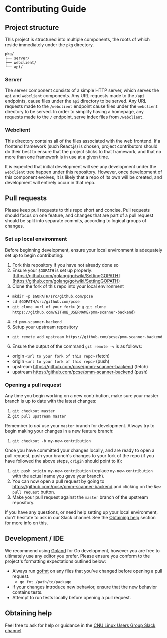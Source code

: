 Contributing Guide
==================

## Project structure

This project is structured into multiple components, the roots of which reside immediately under the `pkg` directory.

```
pkg/
├── server/
├── webclient/
└── api/
```

### Server

The server component consists of a simple HTTP server, which serves the `api` and `webclient` components.
Any URL requests made to the `/api` endpoints, cause files under the `api` directory to be served.
Any URL requests made to the `/webclient` endpoint cause files under the `webclient` directory to be served.
In order to simplify having a homepage, any requests made to the `/` endpoint, serve index files from `/webclient`.

### Webclient

This directory contains all of the files associated with the web frontend. If a frontend framework (such React.js)
is chosen, project contributors should do their best to ensure that the project sticks to that framework, and that
no more than one framework is in use at a given time.

It is expected that initial development will see any development under the `webclient` tree happen under this repository.
However, once development of this component evolves, it is likely that a repo of its own will be created, and development
will entirely occur in that repo.

## Pull requests

Please keep pull requests to this repo short and concise. Pull requests should focus on one feature, and changes that are
part of a pull request should be split into separate commits, according to logical groups of changes.

### Set up local environment

Before beginning development, ensure your local environment is adequately set up to begin contributing:

1. Fork this repository if you have not already done so
2. Ensure your `$GOPATH` is set up properly: [https://github.com/golang/go/wiki/SettingGOPATH](https://github.com/golang/go/wiki/SettingGOPATH)
3. Clone the fork of this repo into your local environment
  - `mkdir -p $GOPATH/src/github.com/pcse`
  - `cd $GOPATH/src/github.com/pcse`
  - `git clone <url_of_your_fork>` (e.g `git clone https://github.com/GITHUB_USERNAME/pmm-scanner-backend`)
4. `cd pmm-scanner-backend`
5. Setup your upstream repository
  - `git remote add upstream https://github.com/pcse/pmm-scanner-backend`
6. Ensure the output of the command `git remote -v` is as follows:
  - origin `<url to your fork of this repo>` (fetch)
  - origin `<url to your fork of this repo>` (push)
  - upstream https://github.com/pcse/pmm-scanner-backend (fetch)
  - upstream https://github.com/pcse/pmm-scanner-backend (push)

### Opening a pull request

Any time you begin working on a new contribution, make sure your master branch is up to date with the latest changes:

1. `git checkout master`
2. `git pull upstream master`

Remember to _not_ use your `master` branch for development. Always try to begin making your changes in a new feature branch:

1. `git checkout -b my-new-contribution`

Once you have committed your changes locally, and are ready to open a pull request, push your branch's changes to your fork of the repo (if you have followed the above steps, `origin` should point to it):

1. `git push origin my-new-contribution` (replace `my-new-contribution` with the actual name you gave your branch).
2. You can now open a pull request by going to https://github.com/pcse/pmm-scanner-backend and clicking on the `New pull request` button.
3. Make your pull request against the `master` branch of the upstream repository.

If you have any questions, or need help setting up your local environment, don't hesitate to ask in our Slack channel. See the [Obtaining help](#obtaining-help) section for more info on this.

## Development / IDE

We recommend using [Goland](https://www.jetbrains.com/go/) for Go development, however you are free to ultimately use any editor you prefer.
Please ensure you conform to the project's formatting expectations outlined below:

- Always run [gofmt](https://golang.org/cmd/go/#hdr-Gofmt__reformat__package_sources) on any files that you've changed before opening a pull request.
  - `go fmt /path/to/package`
- If your changes introduce new behavior, ensure that the new behavior contains tests.
- Attempt to run tests locally before opening a pull request.

## Obtaining help

Feel free to ask for help or guidance in the [CNU Linux Users Group Slack channel](https://cnulinuxusersgroup.slack.com)
